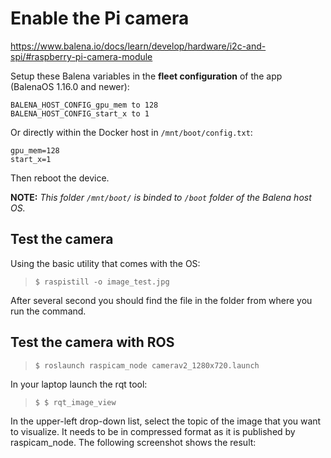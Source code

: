 
# Enable the Pi camera
https://www.balena.io/docs/learn/develop/hardware/i2c-and-spi/#raspberry-pi-camera-module

Setup these Balena variables in the **fleet configuration** of the app (BalenaOS 1.16.0 and newer):
```
BALENA_HOST_CONFIG_gpu_mem to 128
BALENA_HOST_CONFIG_start_x to 1
```
Or directly within the Docker host in `/mnt/boot/config.txt`:
```
gpu_mem=128
start_x=1
```
Then reboot the device.

**NOTE:** *This folder `/mnt/boot/` is binded to `/boot` folder of the Balena host OS.*


## Test the camera
Using the basic utility that comes with the OS:
>`$ raspistill -o image_test.jpg`

After several second you should find the file in the folder from where you run the command.

## Test the camera with ROS

>`$ roslaunch raspicam_node camerav2_1280x720.launch`

In your laptop launch the rqt tool:
>`$ $ rqt_image_view`

In the upper-left drop-down list, select the topic of the image that you want to visualize. It needs to be in compressed format as it is published by raspicam_node. The following screenshot shows the result: